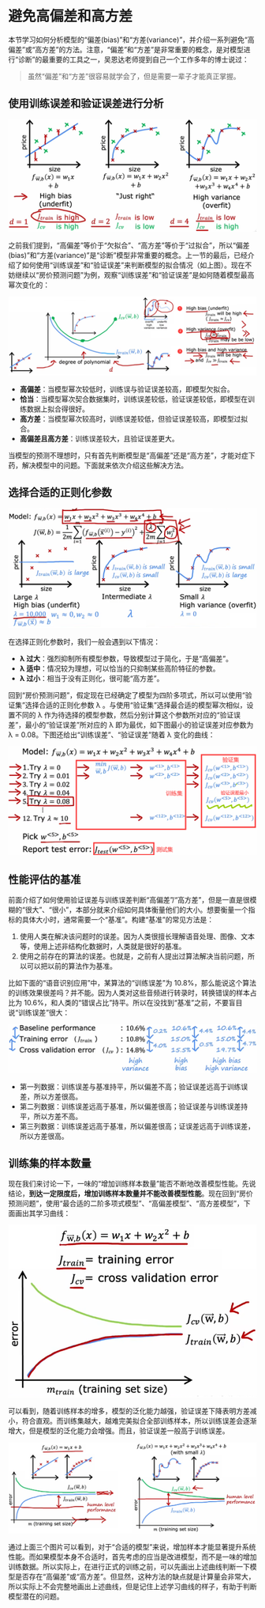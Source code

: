 # 避免高偏差和高方差

本节学习如何分析模型的“偏差(bias)”和“方差(variance)”，并介绍一系列避免“高偏差”或“高方差”的方法。注意，“偏差”和“方差”是非常重要的概念，是对模型进行“诊断”的最重要的工具之一，吴恩达老师提到自己一个工作多年的博士说过：

> 虽然“偏差”和“方差”很容易就学会了，但是需要一辈子才能真正掌握。

## 使用训练误差和验证误差进行分析

![image](../images/skills/通过偏差与方差判断拟合情况.png)

之前我们提到，“高偏差”等价于“欠拟合”、“高方差”等价于“过拟合”，所以“偏差(bias)”和“方差(variance)”是“诊断”模型非常重要的概念。上一节的最后，已经介绍了如何使用“训练误差”和“验证误差”来判断模型的拟合情况（如上图）。现在不妨继续以“房价预测问题”为例，观察“训练误差”和“验证误差”是如何随着模型最高幂次变化的：

![image](../images/skills/训练误差”和“验证误差”随着模型幂次变化.png)

- **高偏差**：当模型幂次较低时，训练误与验证误差较高，即模型欠拟合。
- **恰当**：当模型幂次契合数据集时，训练误差较低，验证误差较低，即模型在训练数据上拟合得很好。
- **高方差**：当模型幂次较高时，训练误差较低，但验证误差较高，即模型过拟合。
- **高偏差且高方差**：训练误差较大，且验证误差更大。

当模型的预测不理想时，只有首先判断模型是“高偏差”还是“高方差”，才能对症下药，解决模型中的问题。下面就来依次介绍这些解决方法。

## 选择合适的正则化参数

![image](../images/skills/正则化参数对模型的影响——房价预测问题.png)

在选择正则化参数时，我们一般会遇到以下情况：

- **λ 过大**：强烈抑制所有模型参数，导致模型过于简化，于是“高偏差”。
- **λ 适中**：情况较为理想，可以恰当的只抑制某些高阶特征的参数。
- **λ 过小**：相当于没有正则化，很可能“高方差”。

回到“房价预测问题”，假定现在已经确定了模型为四阶多项式，所以可以使用“验证集”选择合适的正则化参数 λ 。与使用“验证集”选择最合适的模型幂次相似，设置不同的 λ 作为待选择的模型参数，然后分别计算这个参数所对应的“验证误差”，最小的“验证误差”所对应的 λ 即为最优，如下图最小的验证误差对应参数为 λ = 0.08。下图还给出“训练误差”、“验证误差”随着 λ 变化的曲线：

![image](../images/skills/使用“验证误差”选择最合适的正则化参数.png)

## 性能评估的基准

前面介绍了如何使用验证误差与训练误差判断“高偏差”/“高方差”，但是一直是很模糊的“很大”、“很小”，本部分就来介绍如何具体衡量他们的大小。想要衡量一个指标的具体大小时，通常需要一个“基准”。构建“基准”的常见方法是：

1. 使用人类在解决该问题时的误差。因为人类很擅长理解语音处理、图像、文本等，使用上述非结构化数据时，人类就是很好的基准。
2. 使用之前存在的算法的误差。也就是，之前有人提出过算法解决当前问题，所以可以把以前的算法作为基准。

比如下面的“语音识别应用”中，某算法的“训练误差”为 10.8%，那么能说这个算法的训练效果很差吗？并不能。因为人类对这些音频进行转录时，转换错误的样本占比为 10.6%，和人类的“错误占比”持平。所以在没找到“基准”之前，不要盲目说“训练误差”很大：

![image](../images/skills/使用“基准”判断模型是否高偏差或高方差.png)

- 第一列数据：训练误差与基准持平，所以偏差不高；验证误差远高于训练误差，所以方差很高。
- 第二列数据：训练误差远高于基准，所以偏差很高；验证误差与训练误差持平，所以方差不高。
- 第三列数据：训练误差远高于基准，所以偏差很高；证误差远高于训练误差，所以方差很高。

## 训练集的样本数量

现在我们来讨论一下，一味的“增加训练样本数量”能否不断地改善模型性能。先说结论，**到达一定限度后，增加训练样本数量并不能改善模型性能**。现在回到“房价预测问题”，使用“最合适的二阶多项式模型”、“高偏差模型”、“高方差模型”，下面画出其学习曲线：

![image](../images/skills/“最合适模型”的学习曲线.png)

可以看到，随着训练样本的增多，模型的泛化能力越强，验证误差下降表明方差减小，符合直观。而训练集越大，越难完美拟合全部训练样本，所以训练误差会逐渐增大，但是模型的泛化能力会增强。而且，验证误差一般高于训练误差。

![image](../images/skills/“高偏差”或“高方差”下的学习曲线.png)

通过上面三个图片可以看到，对于“合适的模型”来说，增加样本才能显著提升系统性能。而如果模型本身不合适时，首先考虑的应当是改进模型，而不是一味的增加训练数据。所以实际上，在进行正式的训练之前，可以先画出上述曲线判断一下模型是否存在“高偏差”或“高方差”。但显然，这种方法的缺点就是计算量会非常大，所以实际上不会完整地画出上述曲线，但是记住上述学习曲线的样子，有助于判断模型潜在的问题。

